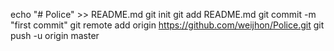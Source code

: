 echo "# Police" >> README.md
git init
git add README.md
git commit -m "first commit"
git remote add origin https://github.com/weijhon/Police.git
git push -u origin master
